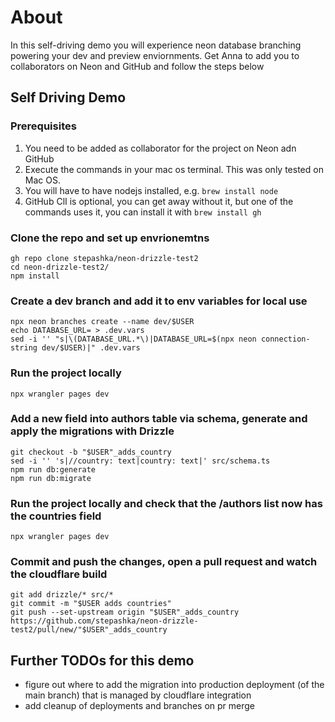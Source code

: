 # About

In this self-driving demo you will experience neon database branching powering your dev and preview enviornments.
Get Anna to add you to collaborators on Neon and GitHub and follow the steps below

## Self Driving Demo

### Prerequisites
1. You need to be added as collaborator for the project on Neon adn GitHub
2. Execute the commands in your mac os terminal. This was only tested on Mac OS.
3. You will have to have nodejs installed, e.g. `brew install node`
4. GitHub ClI is optional, you can get away without it, but one of the commands uses it, you can install it with `brew install gh`

### Clone the repo and set up envrionemtns
```
gh repo clone stepashka/neon-drizzle-test2
cd neon-drizzle-test2/
npm install
```

### Create a dev branch and add it to env variables for local use
```
npx neon branches create --name dev/$USER
echo DATABASE_URL= > .dev.vars
sed -i '' "s|\(DATABASE_URL.*\)|DATABASE_URL=$(npx neon connection-string dev/$USER)|" .dev.vars
```

### Run the project locally
```
npx wrangler pages dev
```

### Add a new field into authors table via schema, generate and apply the migrations with Drizzle
```
git checkout -b "$USER"_adds_country
sed -i '' 's|//country: text|country: text|' src/schema.ts
npm run db:generate
npm run db:migrate
```

### Run the project locally and check that the /authors list now has the countries field
```
npx wrangler pages dev
```

### Commit and push the changes, open a pull request and watch the cloudflare build
```
git add drizzle/* src/*
git commit -m "$USER adds countries"
git push --set-upstream origin "$USER"_adds_country
https://github.com/stepashka/neon-drizzle-test2/pull/new/"$USER"_adds_country
```

## Further TODOs for this demo
- figure out where to add the migration into production deployment (of the main branch) that is managed by cloudflare integration
- add cleanup of deployments and branches on pr merge
